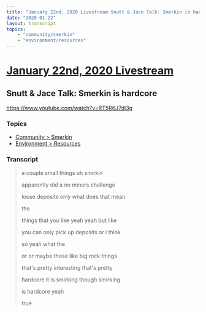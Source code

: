```yaml
---
title: "January 22nd, 2020 Livestream Snutt & Jace Talk: Smerkin is hardcore"
date: "2020-01-22"
layout: transcript
topics:
    - "community/smerkin"
    - "environment/resources"
---
```

# [January 22nd, 2020 Livestream](../2020-01-22.md)
## Snutt & Jace Talk: Smerkin is hardcore
https://www.youtube.com/watch?v=RT5R6J7dj3g

### Topics
* [Community > Smerkin](../topics/community/smerkin.md)
* [Environment > Resources](../topics/environment/resources.md)

### Transcript

> a couple small things uh smirkin
> 
> apparently did a no miners challenge
> 
> loose deposits only what does that mean
> 
> the
> 
> things that you like yeah yeah but like
> 
> you can only pick up deposits or i think
> 
> so yeah what the
> 
> or or maybe those like big rock things
> 
> that's pretty interesting that's pretty
> 
> hardcore it is smirking though smirking
> 
> is hardcore yeah
> 
> true
> 

